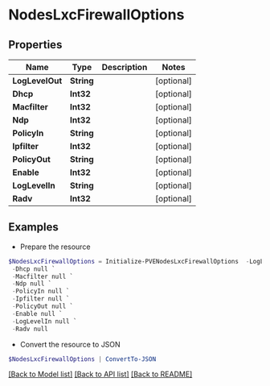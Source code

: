 # NodesLxcFirewallOptions
## Properties

Name | Type | Description | Notes
------------ | ------------- | ------------- | -------------
**LogLevelOut** | **String** |  | [optional] 
**Dhcp** | **Int32** |  | [optional] 
**Macfilter** | **Int32** |  | [optional] 
**Ndp** | **Int32** |  | [optional] 
**PolicyIn** | **String** |  | [optional] 
**Ipfilter** | **Int32** |  | [optional] 
**PolicyOut** | **String** |  | [optional] 
**Enable** | **Int32** |  | [optional] 
**LogLevelIn** | **String** |  | [optional] 
**Radv** | **Int32** |  | [optional] 

## Examples

- Prepare the resource
```powershell
$NodesLxcFirewallOptions = Initialize-PVENodesLxcFirewallOptions  -LogLevelOut null `
 -Dhcp null `
 -Macfilter null `
 -Ndp null `
 -PolicyIn null `
 -Ipfilter null `
 -PolicyOut null `
 -Enable null `
 -LogLevelIn null `
 -Radv null
```

- Convert the resource to JSON
```powershell
$NodesLxcFirewallOptions | ConvertTo-JSON
```

[[Back to Model list]](../README.md#documentation-for-models) [[Back to API list]](../README.md#documentation-for-api-endpoints) [[Back to README]](../README.md)

